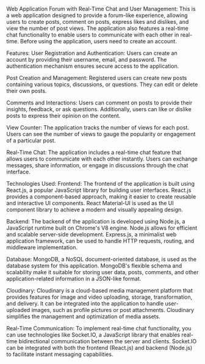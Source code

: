 Web Application Forum with Real-Time Chat and User Management:
This is a web application designed to provide a forum-like experience, allowing users to create posts, comment on posts, express likes and dislikes, and view the number of post views. The application also features a real-time chat functionality to enable users to communicate with each other in real-time. Before using the application, users need to create an account.






Features:
User Registration and Authentication: Users can create an account by providing their username, email, and password. The authentication mechanism ensures secure access to the application.

Post Creation and Management: Registered users can create new posts containing various topics, discussions, or questions. They can edit or delete their own posts.

Comments and Interactions: Users can comment on posts to provide their insights, feedback, or ask questions. Additionally, users can like or dislike posts to express their opinion on the content.

View Counter: The application tracks the number of views for each post. Users can see the number of views to gauge the popularity or engagement of a particular post.

Real-Time Chat: The application includes a real-time chat feature that allows users to communicate with each other instantly. Users can exchange messages, share information, or engage in discussions through the chat interface.





Technologies Used:
Frontend: The frontend of the application is built using React.js, a popular JavaScript library for building user interfaces. React.js provides a component-based approach, making it easier to create reusable and interactive UI components. React Material-UI is used as the UI component library to achieve a modern and visually appealing design.

Backend: The backend of the application is developed using Node.js, a JavaScript runtime built on Chrome's V8 engine. Node.js allows for efficient and scalable server-side development. Express.js, a minimalist web application framework, can be used to handle HTTP requests, routing, and middleware implementation.

Database: MongoDB, a NoSQL document-oriented database, is used as the database system for this application. MongoDB's flexible schema and scalability make it suitable for storing user data, posts, comments, and other application-related information in a JSON-like format.

Cloudinary: Cloudinary is a cloud-based media management platform that provides features for image and video uploading, storage, transformation, and delivery. It can be integrated into the application to handle user-uploaded images, such as profile pictures or post attachments. Cloudinary simplifies the management and optimization of media assets.

Real-Time Communication: To implement real-time chat functionality, you can use technologies like Socket.IO, a JavaScript library that enables real-time bidirectional communication between the server and clients. Socket.IO can be integrated with both the frontend (React.js) and backend (Node.js) to facilitate instant messaging capabilities.
